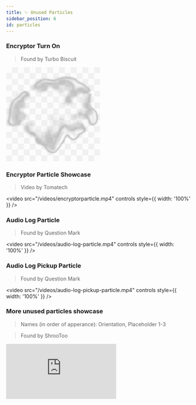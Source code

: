 ```yaml
---
title: ✨ Unused Particles
sidebar_position: 6
id: particles
---
```


### Encryptor Turn On
> Found by Turbo Biscuit

![](./encryptorblast.png)

### Encryptor Particle Showcase
> Video by Tomatech

<video
  src="/videos/encryptorparticle.mp4"
  controls
  style={{ width: '100%' }}
/>

### Audio Log Particle
> Found by Question Mark

<video
  src="/videos/audio-log-particle.mp4"
  controls
  style={{ width: '100%' }}
/>

### Audio Log Pickup Particle
> Found by Question Mark

<video
  src="/videos/audio-log-pickup-particle.mp4"
  controls
  style={{ width: '100%' }}
/>

### More unused particles showcase
> Names (in order of apperance): Orientation, Placeholder 1-3

> Found by ShrooToo

<iframe 
  src="https://www.youtube.com/embed/dqVTn9LYx2M" 
  style={{ aspectRatio: '16/9', width: '100%' }} 
  frameBorder="0" 
  allow="accelerometer; autoplay; clipboard-write; encrypted-media; gyroscope; picture-in-picture" 
  allowFullScreen 
/>

### Orientation Particle "Lasers"
> Found by Dart Frog

<video
  src="https://thumbs.gfycat.com/RealHappyFlea-mobile.mp4"
  autoPlay
  muted
  loop
  style={{ width: '100%' }}
/>

### "Falling" Particle
> Found by Dart Frog

<video
  src="https://thumbs.gfycat.com/SneakyEmotionalAnhinga-mobile.mp4"
  autoPlay
  muted
  loop
  style={{ width: '100%' }}
/>

### Challenge Mode Roof Crane
> Found by Dart Frog

<video
  src="https://thumbs.gfycat.com/NextSparseFishingcat-mobile.mp4"
  autoPlay
  muted
  loop
  style={{ width: '100%' }}
/>

### Encryptor "barrier_hit"
> Found by Donut

<video
  src="https://cdn.discordapp.com/attachments/709877116224667749/984121024524189756/barrier_hit.mp4"
  autoPlay
  muted
  loop
  style={{ width: '100%' }}
/>

### Encryptor "barrier_impact"
> Found by Dart Frog

<video
  src="https://thumbs.gfycat.com/PresentTautDolphin-mobile.mp4"
  autoPlay
  muted
  loop
  style={{ width: '100%' }}
/>

### Encryptor "barrier_impact_hit"
> Found by Dart Frog

<video
  src="https://cdn.discordapp.com/attachments/709877116224667749/984121446492147782/barrier_impact_hit.mp4"
  autoPlay
  muted
  loop
  style={{ width: '100%' }}
/>